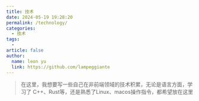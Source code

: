 ```yaml
---
title: 技术
date: 2024-05-19 19:28:20
permalink: /technology/
categories:
  - 技术
tags:
  - 
article: false
author: 
  name: leon yu
  link: https://github.com/lampeggiante
---
```


> 在这里，我想要写一些自己在非前端领域的技术积累，无论是语言方面，学习了 C++、Rust等，还是熟悉了Linux、macos操作指令，都希望放在这里
